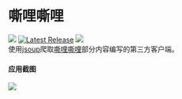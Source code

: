 # 嘶哩嘶哩 
![](https://img.shields.io/badge/Android-5.0%20or%20above-brightgreen.svg) 
[![Latest Release](https://img.shields.io/github/release/670848654/Silisili.svg)](../../releases)
![](https://img.shields.io/github/downloads/670848654/Silisili/total)   
使用[jsoup](https://github.com/jhy/jsoup)爬取[嘶哩嘶哩](http://www.silisili.in/)部分内容编写的第三方客户端。  

#### 应用截图
<img src="https://github.com/670848654/Silisili/blob/master/Screenshots/Screenshot_20210330-115141_副本.jpg?raw=true" /> 
